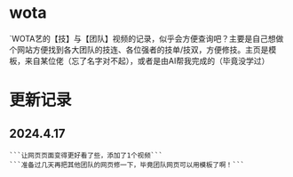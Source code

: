 # wota
`WOTA艺的【技】与【团队】视频的记录，似乎会方便查询吧？主要是自己想做个网站方便找到各大团队的技连、各位强者的技单/技双，方便修技。主页是模板，来自某位佬（忘了名字对不起），或者是由AI帮我完成的（毕竟没学过）

# 更新记录
## 2024.4.17
    ```让网页页面变得更好看了些，添加了1个视频```
    ```准备过几天再把其他团队的网页修一下，毕竟团队网页可以用模板了啊！```
